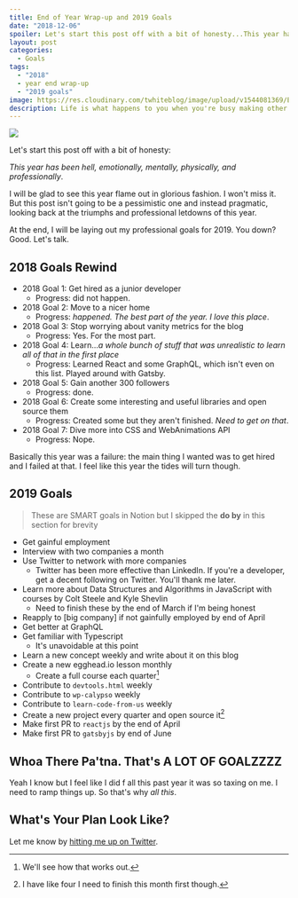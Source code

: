```yaml
---
title: End of Year Wrap-up and 2019 Goals
date: "2018-12-06"
spoiler: Let's start this post off with a bit of honesty...This year has been hell, emotionally, mentally, physically, and professionally.
layout: post
categories:
  - Goals
tags:
  - "2018"
  - year end wrap-up
  - "2019 goals"
image: https://res.cloudinary.com/twhiteblog/image/upload/v1544081369/End%20of%20Year%20Wrap%20up%20and%202019%20Goals%20Post/goals.jpg
description: Life is what happens to you when you're busy making other plans.
---
```


![](https://res.cloudinary.com/twhiteblog/image/upload/v1544081369/End%20of%20Year%20Wrap%20up%20and%202019%20Goals%20Post/goals.jpg)

Let's start this post off with a bit of honesty:

*This year has been hell, emotionally, mentally, physically, and professionally*.

I will be glad to see this year flame out in glorious fashion. I won't miss it. But this post isn't going to be a pessimistic one and instead pragmatic, looking back at the triumphs and professional letdowns of this year.

At the end, I will be laying out my professional goals for 2019. You down? Good. Let's talk.

## 2018 Goals Rewind

* 2018 Goal 1: Get hired as a junior developer
	* Progress: did not happen.
* 2018 Goal 2: Move to a nicer home
	* Progress: *happened. The best part of the year. I love this place*.
* 2018 Goal 3: Stop worrying about vanity metrics for the blog
	* Progress: Yes. For the most part.
* 2018 Goal 4: Learn...*a whole bunch of stuff that was unrealistic to learn all of that in the first place*
	* Progress: Learned React and some GraphQL, which isn't even on this list. Played around with Gatsby.
* 2018 Goal 5: Gain another 300 followers
	* Progress: done.
* 2018 Goal 6: Create some interesting and useful libraries and open source them
	* Progress: Created some but they aren't finished. *Need to get on that*.
* 2018 Goal 7: Dive more into CSS and WebAnimations API
	* Progress: Nope.

Basically this year was a failure: the main thing I wanted was to get hired and I failed at that. I feel like this year the tides will turn though.

## 2019 Goals

> These are SMART goals in Notion but I skipped the **do by** in this section for brevity

* Get gainful employment
* Interview with two companies a month
* Use Twitter to network with more companies
	* Twitter has been more effective than LinkedIn. If you're a developer, get a decent following on Twitter. You'll thank me later.
* Learn more about Data Structures and Algorithms in JavaScript with courses by Colt Steele and Kyle Shevlin
	* Need to finish these by the end of March if I'm being honest
* Reapply to [big company] if not gainfully employed by end of April
* Get better at GraphQL
* Get familiar with Typescript
	* It's unavoidable at this point
* Learn a new concept weekly and write about it on this blog
* Create a new egghead.io lesson monthly
	* Create a full course each quarter[^1]
* Contribute to `devtools.html` weekly
* Contribute to `wp-calypso` weekly
* Contribute to `learn-code-from-us` weekly
* Create a new project every quarter and open source it[^2]
* Make first PR to `reactjs` by the end of April
* Make first PR to `gatsbyjs` by end of June

## Whoa There Pa'tna. That's A LOT OF GOALZZZZ

Yeah I know but I feel like I did f all this past year it was so taxing on me. I need to ramp things up. So that's why *all this*.

## What's Your Plan Look Like?

Let me know by [hitting me up on Twitter](https://twitter.com/TiffanyW_412).



[^1]: We'll see how that works out.
[^2]: I have like four I need to finish this month first though.